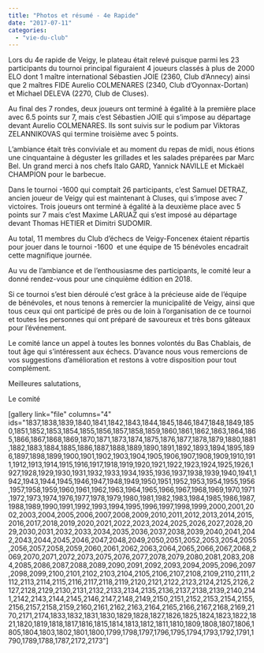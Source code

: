 ```yaml
---
title: "Photos et résumé - 4e Rapide"
date: "2017-07-11"
categories: 
  - "vie-du-club"
---
```


Lors du 4e rapide de Veigy, le plateau était relevé puisque parmi les 23 participants du tournoi principal figuraient 4 joueurs classés à plus de 2000 ELO dont 1 maître international Sébastien JOIE (2360, Club d’Annecy) ainsi que 2 maîtres FIDE Aurelio COLMENARES (2340, Club d’Oyonnax-Dortan) et Michael DELEVA (2270, Club de Cluses).

Au final des 7 rondes, deux joueurs ont terminé à égalité à la première place avec 6.5 points sur 7, mais c’est Sébastien JOIE qui s’impose au départage devant Aurelio COLMENARES. Ils sont suivis sur le podium par Viktoras ZELANNIKOVAS qui termine troisième avec 5 points.

L’ambiance était très conviviale et au moment du repas de midi, nous étions une cinquantaine à déguster les grillades et les salades préparées par Marc Bel. Un grand merci à nos chefs Italo GARD, Yannick NAVILLE et Mickaël CHAMPION pour le barbecue.

Dans le tournoi -1600 qui comptait 26 participants, c’est Samuel DETRAZ, ancien joueur de Veigy qui est maintenant à Cluses, qui s’impose avec 7 victoires. Trois joueurs ont terminé à égalité à la deuxième place avec 5 points sur 7 mais c’est Maxime LARUAZ qui s’est imposé au départage devant Thomas HETIER et Dimitri SUDOMIR.

Au total, 11 membres du Club d’échecs de Veigy-Foncenex étaient répartis pour jouer dans le tournoi -1600  et une équipe de 15 bénévoles encadrait cette magnifique journée.

Au vu de l’ambiance et de l’enthousiasme des participants, le comité leur a donné rendez-vous pour une cinquième édition en 2018.

Si ce tournoi s’est bien déroulé c’est grâce à la précieuse aide de l’équipe de bénévoles, et nous tenons à remercier la municipalité de Veigy, ainsi que tous ceux qui ont participé de près ou de loin à l’organisation de ce tournoi et toutes les personnes qui ont préparé de savoureux et très bons gâteaux pour l’événement.

Le comité lance un appel à toutes les bonnes volontés du Bas Chablais, de tout âge qui s’intéressent aux échecs. D’avance nous vous remercions de vos suggestions d’amélioration et restons à votre disposition pour tout complément.

Meilleures salutations,

Le comité

\[gallery link="file" columns="4" ids="1837,1838,1839,1840,1841,1842,1843,1844,1845,1846,1847,1848,1849,1850,1851,1852,1853,1854,1855,1856,1857,1858,1859,1860,1861,1862,1863,1864,1865,1866,1867,1868,1869,1870,1871,1873,1874,1875,1876,1877,1878,1879,1880,1881,1882,1883,1884,1885,1886,1887,1888,1889,1890,1891,1892,1893,1894,1895,1896,1897,1898,1899,1900,1901,1902,1903,1904,1905,1906,1907,1908,1909,1910,1911,1912,1913,1914,1915,1916,1917,1918,1919,1920,1921,1922,1923,1924,1925,1926,1927,1928,1929,1930,1931,1932,1933,1934,1935,1936,1937,1938,1939,1940,1941,1942,1943,1944,1945,1946,1947,1948,1949,1950,1951,1952,1953,1954,1955,1956,1957,1958,1959,1960,1961,1962,1963,1964,1965,1966,1967,1968,1969,1970,1971,1972,1973,1974,1976,1977,1978,1979,1980,1981,1982,1983,1984,1985,1986,1987,1988,1989,1990,1991,1992,1993,1994,1995,1996,1997,1998,1999,2000,2001,2002,2003,2004,2005,2006,2007,2008,2009,2010,2011,2012,2013,2014,2015,2016,2017,2018,2019,2020,2021,2022,2023,2024,2025,2026,2027,2028,2029,2030,2031,2032,2033,2034,2035,2036,2037,2038,2039,2040,2041,2042,2043,2044,2045,2046,2047,2048,2049,2050,2051,2052,2053,2054,2055,2056,2057,2058,2059,2060,2061,2062,2063,2064,2065,2066,2067,2068,2069,2070,2071,2072,2073,2075,2076,2077,2078,2079,2080,2081,2083,2084,2085,2086,2087,2088,2089,2090,2091,2092,2093,2094,2095,2096,2097,2098,2099,2100,2101,2102,2103,2104,2105,2106,2107,2108,2109,2110,2111,2112,2113,2114,2115,2116,2117,2118,2119,2120,2121,2122,2123,2124,2125,2126,2127,2128,2129,2130,2131,2132,2133,2134,2135,2136,2137,2138,2139,2140,2141,2142,2143,2144,2145,2146,2147,2148,2149,2150,2151,2152,2153,2154,2155,2156,2157,2158,2159,2160,2161,2162,2163,2164,2165,2166,2167,2168,2169,2170,2171,2174,1833,1832,1831,1830,1829,1828,1827,1826,1825,1824,1823,1822,1821,1820,1819,1818,1817,1816,1815,1814,1813,1812,1811,1810,1809,1808,1807,1806,1805,1804,1803,1802,1801,1800,1799,1798,1797,1796,1795,1794,1793,1792,1791,1790,1789,1788,1787,2172,2173"\]
